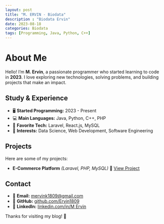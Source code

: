 ```yaml
---
layout: post
title: "M. ERVIN - Biodata"
description : "Biodata Ervin"
date: 2023-08-18
categories: Biodata
tags: [Programming, Java, Python, C++]
---
```


# About Me

Hello! I’m **M. Ervin**, a passionate programmer who started learning to code in **2023**.
I love exploring new technologies, solving problems, and building projects that make an impact.

## Study & Experience

- 🖥️ **Started Programming:** 2023 - Present
- 💻 **Main Languages:** Java, Python, C++, PHP
- 🚀 **Favorite Tech:** Laravel, React.js, MySQL
- 🎯 **Interests:** Data Science, Web Development, Software Engineering

## Projects

Here are some of my projects:

- **E-Commerce Platform** *(Laravel, PHP, MySQL)*
  🔗 [View Project](https://yourprojectdemo.com)

## Contact

- 📧 **Email:** mervink1809@gmail.com
- 🔗 **GitHub:** [github.com/Ervin1809](https://github.com/Ervin1809)
- 🔗 **LinkedIn:** [linkedin.com/in/M Ervin](https://linkedin.com/in/m-ervin-819a93300)

Thanks for visiting my blog! 🚀
